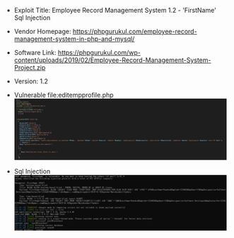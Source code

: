 * Exploit Title: Employee Record Management System 1.2 - 'FirstName' Sql Injection  

* Vendor Homepage: https://phpgurukul.com/employee-record-management-system-in-php-and-mysql/  

* Software Link: https://phpgurukul.com/wp-content/uploads/2019/02/Employee-Record-Management-System-Project.zip  

* Version: 1.2   

* Vulnerable file:editempprofile.php    
![image](https://github.com/BigTiger2020/Employee-Record-Management-System/blob/main/editempprofile.php.png)  

* Sql Injection   
![image](https://github.com/BigTiger2020/Employee-Record-Management-System/blob/main/sql.png)  
